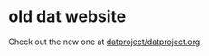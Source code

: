 # old dat website

Check out the new one at [datproject/datproject.org](http://github.com/datproject/datproject.org)
